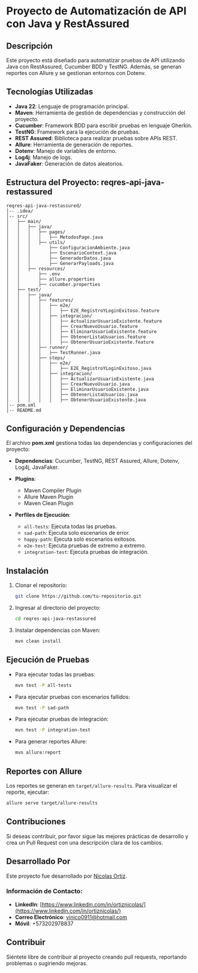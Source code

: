 
# Proyecto de Automatización de API con Java y RestAssured

## Descripción

Este proyecto está diseñado para automatizar pruebas de API utilizando Java con RestAssured, Cucumber BDD y TestNG. Además, se generan reportes con Allure y se gestionan entornos con Dotenv.

## Tecnologías Utilizadas

-   **Java 22**: Lenguaje de programación principal.    
-   **Maven**: Herramienta de gestión de dependencias y construcción del proyecto.    
-   **Cucumber**: Framework BDD para escribir pruebas en lenguaje Gherkin.
-   **TestNG**: Framework para la ejecución de pruebas.    
-   **REST Assured**: Biblioteca para realizar pruebas sobre APIs REST.    
-   **Allure**: Herramienta de generación de reportes.    
-   **Dotenv**: Manejo de variables de entorno.    
-   **Log4j**: Manejo de logs.    
-   **JavaFaker**: Generación de datos aleatorios.
    

## Estructura del Proyecto: reqres-api-java-restassured
```
reqres-api-java-restassured/
│-- .idea/
│-- src/
│   ├── main/
│   │   ├── java/
│   │   │   ├── pages/
│   │   │   │   ├── MetodosPage.java
│   │   │   ├── utils/
│   │   │       ├── ConfiguracionAmbiente.java
│   │   │       ├── EscenarioContext.java
│   │   │       ├── GeneradorDatos.java
│   │   │       ├── GenerarPayloads.java
│   │   ├── resources/
│   │       ├── .env
│   │       ├── allure.properties
│   │       ├── cucumber.properties
│   ├── test/
│   │   ├── java/
│   │   │   ├── features/
│   │   │   │   ├── e2e/
│   │   │   │   │   ├── E2E_RegistroYLoginExitoso.feature
│   │   │   │   ├── integracion/
│   │   │   │   │   ├── ActualizarUsuarioExistente.feature
│   │   │   │   │   ├── CrearNuevoUsuario.feature
│   │   │   │   │   ├── EliminarUsuarioExistente.feature
│   │   │   │   │   ├── ObtenerListaUsuarios.feature
│   │   │   │   │   ├── ObtenerUsuarioExistente.feature
│   │   │   ├── runner/
│   │   │   │   ├── TestRunner.java
│   │   │   ├── steps/
│   │   │   │   ├── e2e/
│   │   │   │   │   ├── E2E_RegistroYLoginExitoso.java
│   │   │   │   ├── integracion/
│   │   │   │   │   ├── ActualizarUsuarioExistente.java
│   │   │   │   │   ├── CrearNuevoUsuario.java
│   │   │   │   │   ├── EliminarUsuarioExistente.java
│   │   │   │   │   ├── ObtenerListaUsuarios.java
│   │   │   │   │   ├── ObtenerUsuarioExistente.java
│-- pom.xml
│-- README.md

```

## Configuración y Dependencias

El archivo **pom.xml** gestiona todas las dependencias y configuraciones del proyecto:

-   **Dependencias**: Cucumber, TestNG, REST Assured, Allure, Dotenv, Log4j, JavaFaker.
    
-   **Plugins**:
    
    -   Maven Compiler Plugin        
    -   Allure Maven Plugin        
    -   Maven Clean Plugin
        
-   **Perfiles de Ejecución**:
    
    -   `all-tests`: Ejecuta todas las pruebas.        
    -   `sad-path`: Ejecuta solo escenarios de error.        
    -   `happy-path`: Ejecuta solo escenarios exitosos.        
    -   `e2e-test`: Ejecuta pruebas de extremo a extremo.        
    -   `integration-test`: Ejecuta pruebas de integración.
        

## Instalación

1.  Clonar el repositorio:
    
    ```sh
    git clone https://github.com/tu-repositorio.git    
    ```
    
2.  Ingresar al directorio del proyecto:
    
    ```sh
    cd reqres-api-java-restassured    
    ```
    
3.  Instalar dependencias con Maven:
    
    ```sh
    mvn clean install    
    ```
    

## Ejecución de Pruebas

-   Para ejecutar todas las pruebas:
    
    ```sh
    mvn test -P all-tests    
    ```
    
-   Para ejecutar pruebas con escenarios fallidos:
    
    ```sh
    mvn test -P sad-path    
    ```
    
-   Para ejecutar pruebas de integración:
    
    ```sh
    mvn test -P integration-test    
    ```
    
-   Para generar reportes Allure:
    
    ```sh
    mvn allure:report    
    ```
    

## Reportes con Allure

Los reportes se generan en `target/allure-results`. Para visualizar el reporte, ejecutar:

```sh
allure serve target/allure-results
```

## Contribuciones

Si deseas contribuir, por favor sigue las mejores prácticas de desarrollo y crea un Pull Request con una descripción clara de los cambios.


## Desarrollado Por

Este proyecto fue desarrollado por [Nicolas Ortiz](https://www.linkedin.com/in/ortiznicolas/).

### Información de Contacto:
- **LinkedIn**: [https://www.linkedin.com/in/ortiznicolas/](https://www.linkedin.com/in/ortiznicolas/)
- **Correo Electrónico**: vinico0911@hotmail.com
- **Móvil**: +573202978837

## Contribuir

Siéntete libre de contribuir al proyecto creando pull requests, reportando problemas o sugiriendo mejoras.